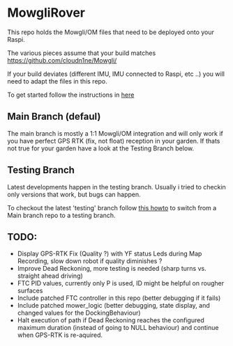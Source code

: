 # MowgliRover

This repo holds the Mowgli/OM files that need to be deployed onto your Raspi.

The various pieces assume that your build matches https://github.com/cloudn1ne/Mowgli/ 

If your build deviates (different IMU, IMU connected to Raspi, etc ..) you will need to adapt the files in this repo.

To get started follow the instructions in [here](help/InstallMowgli.md)

## Main Branch (defaul)

The main branch is mostly a 1:1 Mowgli/OM integration and will only work if you have perfect GPS RTK (fix, not float) reception in your garden.
If thats not true for your garden have a look at the Testing Branch below.

## Testing Branch

Latest developments happen in the testing branch. Usually i tried to checkin only versions that work, but bugs can happen.

To checkout the latest 'testing' branch follow [this howto](https://github.com/cloudn1ne/MowgliRover/blob/testing/help/TestingBranch.md) to switch from a Main branch repo to a testing branch.

## TODO:

* Display GPS-RTK Fix (Quality ?) with YF status Leds during Map Recording, slow down robot if quality diminishes ?
* Improve Dead Reckoning, more testing is needed (sharp turns vs. straight ahead driving)
* FTC PID values, currently only P is used, ID might be helpful on rougher surfaces
* Include patched FTC controller in this repo (better debugging if it fails)
* Include patched mower_logic (better debugging, state display, and changed values for the DockingBehaviour)
* Halt execution of path if Dead Reckoning reaches the configured maximum duration (instead of going to NULL behaviour) and continue when GPS-RTK is re-aquired.

